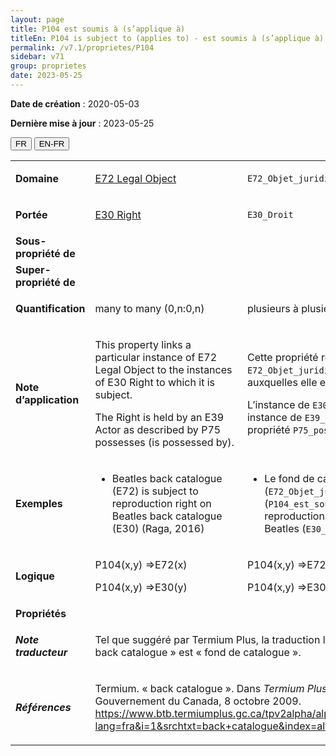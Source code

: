 ```yaml
---
layout: page
title: P104 est soumis à (s’applique à)
titleEn: P104 is subject to (applies to) - est soumis à (s’applique à)
permalink: /v7.1/proprietes/P104
sidebar: v71
group: proprietes
date: 2023-05-25
---
```


**Date de création** : 2020-05-03

**Dernière mise à jour** : 2023-05-25

<div class="lang-buttons">
 <button id="fr" class="activate">FR</button>
 <button id="en-fr">EN-FR</button>
</div>

<table>
<tbody>
<tr>
<td><strong>Domaine</strong></td>
<td class="en">
<p><a href="https://www.cidoc-crm.org/entity/e72-legal-object/version-7.1"><span class="underline">E72 Legal Object</span></a></p>
</td>
<td>
<p><code class="language-plaintext highlighter-rouge">E72_Objet_juridique</code></p>
</td>
</tr>
<tr>
<td><strong>Portée</strong></td>
<td class="en">
<p><a href="https://www.cidoc-crm.org/entity/e30-right/version-7.1"><span class="underline">E30 Right</span></a></p>
</td>
<td>
<p><code class="language-plaintext highlighter-rouge">E30_Droit</code></p>
</td>
</tr>
<tr>
<td><strong>Sous-propriété de</strong></td>
<td class="en">
</td>
<td>
</td>
</tr>
<tr>
<td><strong>Super-propriété de</strong></td>
<td class="en">
</td>
<td>
</td>
</tr>
<tr>
<td><strong>Quantification</strong></td>
<td class="en">
<p>many to many (0,n:0,n)</p>
</td>
<td>
<p>plusieurs à plusieurs (0,n:0,n)</p>
</td>
</tr>
<tr>
<td><strong>Note d’application</strong></td>
<td class="en">
<p>This property links a particular instance of E72 Legal Object to the instances of E30 Right to which it is subject.</p>
<p> </p>
<p>The Right is held by an E39 Actor as described by P75 possesses (is possessed by).</p>
</td>
<td>
<p>Cette propriété relie une instance de <code class="language-plaintext highlighter-rouge">E72_Objet_juridique</code> aux instances de <code class="language-plaintext highlighter-rouge">E30_Droit</code> auxquelles elle est soumise. </p>
<p>L’instance de  <code class="language-plaintext highlighter-rouge">E30_Droit</code> est détenue par une instance de <code class="language-plaintext highlighter-rouge">E39_Actant</code> tel que décrit par la propriété <code class="language-plaintext highlighter-rouge">P75_possède (est_possédé_par)</code>.</p>
</td>
</tr>
<tr>
<td><strong>Exemples</strong></td>
<td class="en">
<ul>
<li><p>Beatles back catalogue (E72) is subject to reproduction right on Beatles back catalogue (E30) (Raga, 2016)</p>
</li>
</ul>
</td>
<td>
<ul>
<li><p>Le fond de catalogue des Beatles (<code class="language-plaintext highlighter-rouge">E72_Objet_juridique</code>) est soumis à (<code class="language-plaintext highlighter-rouge">P104_est_soumis_à</code>) des droits de reproduction sur le fond de catalogue des Beatles (<code class="language-plaintext highlighter-rouge">E30_Droit</code>) (Raga, 2016)</p>
</li>
</ul>
</td>
</tr>
<tr>
<td><strong>Logique</strong></td>
<td class="en">
<p>P104(x,y) ⇒E72(x)</p>
<p>P104(x,y) ⇒E30(y)</p>
</td>
<td>
<p>P104(x,y) ⇒E72(x)</p>
<p>P104(x,y) ⇒E30(y)</p>
</td>
</tr>
<tr>
<td><strong>Propriétés</strong></td>
<td class="en">
</td>
<td>
</td>
</tr>
<tr>
<td><strong><em>Note traducteur</em></strong></td>
<td colspan="2">
<p>Tel que suggéré par Termium Plus, la traduction la plus adéquate du terme « back catalogue » est « fond de catalogue ».</p>
</td>
</tr>
<tr>
<td><strong><em>Références</em></strong></td>
<td colspan="2">
<p>Termium. « back catalogue ». Dans <em>Termium Plus</em>. Ottawa, CA-ON: Gouvernement du Canada, 8 octobre 2009.<a href="https://www.btb.termiumplus.gc.ca/tpv2alpha/alpha-fra.html?lang=fra&i=1&srchtxt=back+catalogue&index=alt&codom2nd_wet=1#resultrecs"><span class="underline"> </span></a><a href="https://www.btb.termiumplus.gc.ca/tpv2alpha/alpha-fra.html?lang=fra&i=1&srchtxt=back+catalogue&index=alt&codom2nd_wet=1#resultrecs"><span class="underline">https://www.btb.termiumplus.gc.ca/tpv2alpha/alpha-fra.html?lang=fra&i=1&srchtxt=back+catalogue&index=alt&codom2nd_wet=1#resultrecs</span></a>.</p>
</td>
</tr>
</tbody>
</table>
